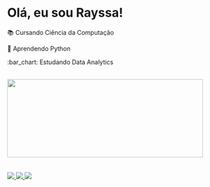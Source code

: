 # Olá, eu sou Rayssa!

 <p>📚 Cursando Ciência da Computação</p>
 <p>🌱 Aprendendo Python</p>
 <p>:bar_chart: Estudando Data Analytics</p>

 <br>
 
<div>
  <a href="https://github.com/rayssakelly">
  <img height="180cm" width="450cm" src="https://github-readme-stats.vercel.app/api?username=rayssakelly&count_private=true&show_icons=true&bg_color=400f4B&text_color=7BDF02&icon_color=58678D&title_color=ffff" >
 </div>
 
 
 <br>
 <br>
 
 <div>
   <a href="https://www.instagram.com/arayssakelly/"><img src="https://img.shields.io/badge/Instagram-E4405F?style=for-the-badge&logo=instagram&logoColor=white">
  <a href="https://www.facebook.com/rayssa.kelly.733076"><img src="https://img.shields.io/badge/Facebook-1877F2?style=for-the-badge&logo=facebook&logoColor=white">
  <a href="https://www.linkedin.com/in/rayssa-kelly-1b6b13207/"><img src="https://img.shields.io/badge/LinkedIn-0077B5?style=for-the-badge&logo=linkedin&logoColor=white">
 </div>

